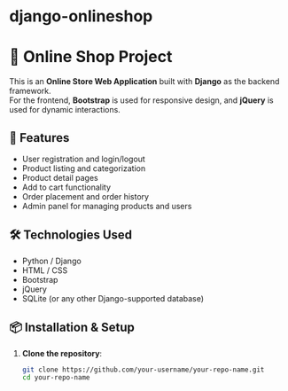 # django-onlineshop


# 🛒 Online Shop Project

This is an **Online Store Web Application** built with **Django** as the backend framework.  
For the frontend, **Bootstrap** is used for responsive design, and **jQuery** is used for dynamic interactions.

## 🚀 Features

- User registration and login/logout
- Product listing and categorization
- Product detail pages
- Add to cart functionality
- Order placement and order history
- Admin panel for managing products and users

## 🛠️ Technologies Used

- Python / Django
- HTML / CSS
- Bootstrap
- jQuery
- SQLite (or any other Django-supported database)

## 📦 Installation & Setup

1. **Clone the repository**:
   ```bash
   git clone https://github.com/your-username/your-repo-name.git
   cd your-repo-name
